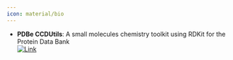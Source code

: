 ```yaml
---
icon: material/bio
---
```


- **PDBe CCDUtils**: A small molecules chemistry toolkit using RDKit for the Protein Data Bank  
	[![Link](https://img.shields.io/badge/Link-online-brightgreen?style=for-the-badge&logo=cachet&logoColor=65FF8F)](https://pdbeurope.github.io/ccdutils/) 
